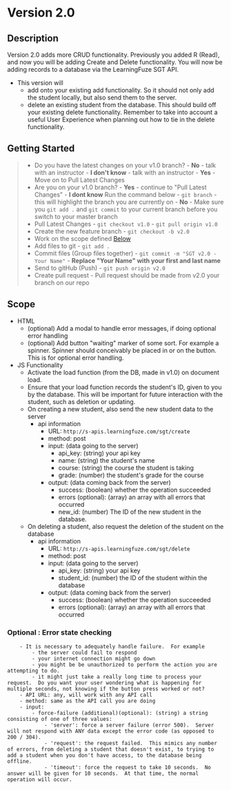 # Version 2.0

## Description
Version 2.0 adds more CRUD functionality.  Previously you added R (Read), and now you will be adding Create and Delete functionality. You will now be adding records to a database via the LearningFuze SGT API. 
- This version will 
  - add onto your existing add functionality.  So it should not only add the student locally, but also send them to the server.
  - delete an existing student from the database.  This should build off your existing delete functionality.  Remember to take into account a useful User Experience when planning out how to tie in the delete functionality.

## Getting Started
> - Do you have the latest changes on your v1.0 branch?
    - **No** - talk with an instructor
    - **I don't know** - talk with an instructor
    - **Yes** - Move on to Pull Latest Changes
> - Are you on your v1.0 branch?
    - **Yes** - continue to "Pull Latest Changes"
    - **I dont know** Run the command below
        - `git branch` - this will highlight the branch you are currently on
    - **No** - Make sure you `git add .` and `git commit` to your current branch before you switch to your master branch
> - Pull Latest Changes
        - `git checkout v1.0`
        - `git pull origin v1.0`
> - Create the new feature branch
    - `git checkout -b v2.0`
> - Work on the scope defined <a href="https://github.com/Learning-Fuze/SGT/tree/v2.0#scope">Below</a>
> - Add files to git
    - `git add .`
> - Commit files (Group files together)
    - `git commit -m "SGT v2.0 - Your Name"`
    - **Replace "Your Name" with your first and last name**
> - Send to gitHub (Push)
    - `git push origin v2.0`
> - Create pull request
    - Pull request should be made from v2.0 your branch on our repo


## Scope
- HTML
    - (optional) Add a modal to handle error messages, if doing optional error handling
    - (optional) Add button "waiting" marker of some sort.  For example a spinner.  Spinner should conceivably be placed in or on the button.  This is for optional error handling.
- JS Functionality
    - Activate the load function (from the DB, made in v1.0) on document load.
    - Ensure that your load function records the student's ID, given to you by the database.  This will be important for future interaction with the student, such as deletion or updating.
    - On creating a new student, also send the new student data to the server
        - api information
            - URL: `http://s-apis.learningfuze.com/sgt/create`
            - method: post
            - input: (data going to the server)
                - api_key: (string) your api key
                - name: (string) the student's name
                - course: (string) the course the student is taking
                - grade: (number) the student's grade for the course
            - output: (data coming back from the server)
                - success: (boolean) whether the operation succeeded
                - errors (optional): (array) an array with all errors that occurred
                - new_id: (number) The ID of the new student in the database.
    - On deleting a student, also request the deletion of the student on the database
        - api information
            - URL: `http://s-apis.learningfuze.com/sgt/delete`
            - method: post
            - input: (data going to the server)
                - api_key: (string) your api key
                - student_id: (number) the ID of the student within the database
            - output: (data coming back from the server)
                - success: (boolean) whether the operation succeeded
                - errors (optional): (array) an array with all errors that occurred
                
                
### Optional : Error state checking
        - It is necessary to adequately handle failure.  For example
            - the server could fail to respond
            - your internet connection might go down
            - you might be be unauthorized to perform the action you are attempting to do. 
            - it might just take a really long time to process your request.  Do you want your user wondering what is happening for multiple seconds, not knowing if the button press worked or not?
        - API URL: any, will work with any API call
        - method: same as the API call you are doing
        - input:
            - force-failure (additional)(optional): (string) a string consisting of one of three values:
                - 'server': force a server failure (error 500).  Server will not respond with ANY data except the error code (as opposed to 200 / 304).
                - 'request': the request failed.  This mimics any number of errors, from deleting a student that doesn't exist, to trying to add a student when you don't have access, to the database being offline.
                - 'timeout': force the request to take 10 seconds.  No answer will be given for 10 seconds.  At that time, the normal operation will occur.
            
        



    

